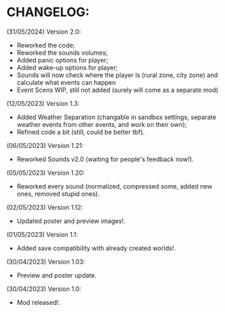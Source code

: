 # CHANGELOG:
(31/05/2024) Version 2.0:
- Reworked the code;
- Reworked the sounds volumes;
- Added panic options for player;
- Added wake-up options for player;
- Sounds will now check where the player is (rural zone, city zone) and calculate what events can happen
- Event Scens WIP, still not added (surely will come as a separate mod)

(12/05/2023) Version 1.3:
- Added Weather Separation (changable in sandbox settings, separate weather events from other events, and work on their own);
- Refined code a bit (still, could be better tbf).

(06/05/2023) Version 1.21:
- Reworked Sounds v2.0 (waiting for people's feedback now!).

(05/05/2023) Version 1.20:
- Reworked every sound (normalized, compressed some, added new ones, removed stupid ones).

(02/05/2023) Version 1.12:
- Updated poster and preview images!.

(01/05/2023) Version 1.1:
- Added save compatibility with already created worlds!.

(30/04/2023) Version 1.03: 
- Preview and poster update.

(30/04/2023) Version 1.0:
- Mod released!.